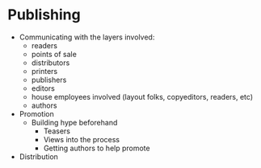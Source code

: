 # Publishing

* Communicating with the layers involved:
    * readers
    * points of sale
    * distributors
    * printers
    * publishers
    * editors
    * house employees involved (layout folks, copyeditors, readers, etc)
    * authors
* Promotion
    * Building hype beforehand
        * Teasers
        * Views into the process
        * Getting authors to help promote
* Distribution
